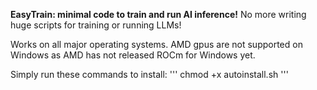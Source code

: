 **EasyTrain: minimal code to train and run AI inference!**
No more writing huge scripts for training or running LLMs!

Works on all major operating systems. AMD gpus are not supported on Windows as AMD has not released ROCm for Windows yet.

Simply run these commands to install:
'''
chmod +x autoinstall.sh
'''
